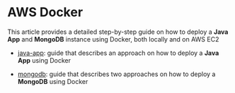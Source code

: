 # AWS Docker

This article provides a detailed step-by-step guide on how to deploy a **Java App** and **MongoDB** instance using Docker, both locally and on AWS EC2

- [java-app](https://github.com/erebelo/aws-docker/tree/main/java-app): guide that describes an approach on how to deploy a **Java App** using Docker

- [mongodb](https://github.com/erebelo/aws-docker/tree/main/mongodb): guide that describes two approaches on how to deploy a **MongoDB** using Docker
